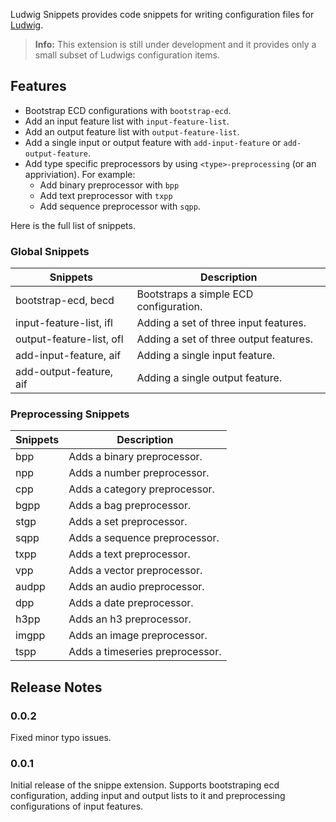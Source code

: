 Ludwig Snippets provides code snippets for writing configuration files for [Ludwig](https://ludwig.ai/latest/).

> **Info:** This extension is still under development and it provides only a small subset of Ludwigs configuration items.

## Features

- Bootstrap ECD configurations with `bootstrap-ecd`.
- Add an input feature list with `input-feature-list`.
- Add an output feature list with `output-feature-list`.
- Add a single input or output feature with `add-input-feature` or `add-output-feature`.
- Add type specific preprocessors by using `<type>-preprocessing` (or an appriviation). For example:
  - Add binary preprocessor with `bpp`
  - Add text preprocessor with `txpp`
  - Add sequence preprocessor with `sqpp`.

Here is the full list of snippets.

### Global Snippets

| Snippets                 | Description                            |
| ------------------------ | -------------------------------------- |
| bootstrap-ecd, becd      | Bootstraps a simple ECD configuration. |
| input-feature-list, ifl  | Adding a set of three input features.  |
| output-feature-list, ofl | Adding a set of three output features. |
| add-input-feature, aif   | Adding a single input feature.         |
| add-output-feature, aif  | Adding a single output feature.        |

### Preprocessing Snippets

| Snippets | Description                     |
| -------- | ------------------------------- |
| bpp      | Adds a binary preprocessor.     |
| npp      | Adds a number preprocessor.     |
| cpp      | Adds a category preprocessor.   |
| bgpp     | Adds a bag preprocessor.        |
| stgp     | Adds a set preprocessor.        |
| sqpp     | Adds a sequence preprocessor.   |
| txpp     | Adds a text preprocessor.       |
| vpp      | Adds a vector preprocessor.     |
| audpp    | Adds an audio preprocessor.     |
| dpp      | Adds a date preprocessor.       |
| h3pp     | Adds an h3 preprocessor.        |
| imgpp    | Adds an image preprocessor.     |
| tspp     | Adds a timeseries preprocessor. |

## Release Notes

### 0.0.2

Fixed minor typo issues.

### 0.0.1

Initial release of the snippe extension. Supports bootstraping ecd configuration, adding input and output lists to it and preprocessing configurations of input features.
